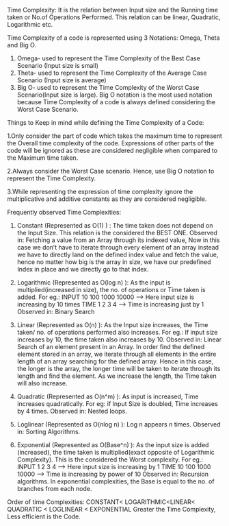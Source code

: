 Time Complexity: It is the relation between Input size and the Running time taken or No.of Operations Performed. This relation can be linear, Quadratic, Logarithmic etc.

Time Complexity of a code is represented using 3 Notations: Omega, Theta and Big O.
1. Omega- used to represent the Time Complexity of the Best Case Scenario (Input size is small)
2. Theta- used to represent the Time Complexity of the Average Case Scenario (Input size is average)
3. Big O- used to represent the Time Complexity of the Worst Case Scenario(Input size is large). Big O notation is the most used notation because Time Complexity of a code is always defined considering the Worst Case Scenario.

Things to Keep in mind while defining the Time Complexity of a Code:

   1.Only consider the part of code which takes the maximum time to represent the Overall time complexity of the code. Expressions of    other parts of the code will be ignored as these are considered negligible when compared to the Maximum time taken.
   
   2.Always consider the Worst Case scenario. Hence, use Big O notation to represent the Time Complexity.
   
   3.While representing the expression of time complexity ignore the multiplicative and additive constants as they are considered             negligible.


Frequently observed Time Complexities:

1. Constant (Represented as O(1) ) : The time taken does not depend on the Input Size. This relation is the considered the BEST ONE.     Observed in: Fetching a value from an Array through its indexed value, Now in this case we don’t have to iterate through every element of an array instead we have to directly land on the defined index value and fetch the value, hence no matter how big is the array in size, we have our predefined Index in place and we directly go to that index. 

2. Logarithmic (Represented as O(log n) ): As the input is multiplied(increased in size), the no. of operations or Time taken is added. 
   For eg.:    INPUT 	10	100	1000	10000 —> Here input size is increasing by 10 times
	         TIME	 1	  2	  3	    4        —> Time is increasing just by 1
      Observed in: Binary Search

3. Linear (Represented as O(n) ): As the Input size increases, the Time taken/ no. of operations       performed also increases. For eg.: If input size increases by 10, the time taken also increases by 10. Observed in: Linear Search of an element present in an Array. In order find the defined element stored in an array, we iterate through all elements in the entire length of an array searching for the defined array. Hence in this case, the longer is the array, the longer time will be taken to iterate through its length and find the element. As we increase the length, the Time taken will also increase.

4. Quadratic  (Represented as O(n^m) ): As input is increased, Time increases quadratically. For eg: if Input Size is doubled, Time increases by 4 times. Observed in: Nested loops.

5. Loglinear (Represented as O(nlog n) ): Log n appears n times. Observed in: Sorting Algorithms.

6. Exponential (Represented as O(Base^n) ): As the input size is added (increased), the time taken is multiplied(exact opposite of Logarithmic Complexity). This is the considered the Worst complexity.
  For eg.:       INPUT 	1	  2	    3	     4     —> Here input size is increasing by 1
                 TIME   10	 100	   1000	    10000     —> Time is increasing by power of 10
  Observed in: Recursion algorithms.
  In exponential complexities, the Base is equal to the no. of branches from each node.


Order of time Complexities:
CONSTANT< LOGARITHMIC<LINEAR< QUADRATIC < LOGLINEAR < EXPONENTIAL
Greater the Time Complexity, Less efficient is the Code. 







